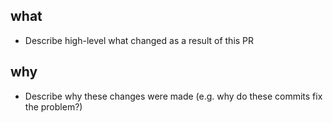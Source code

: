 ## what

- Describe high-level what changed as a result of this PR

## why

- Describe why these changes were made (e.g. why do these commits fix the problem?)
